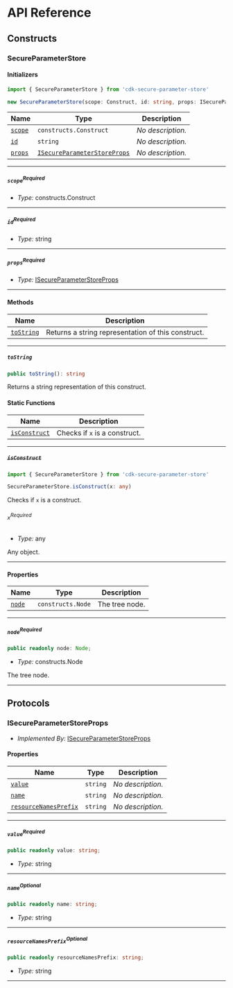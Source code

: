# API Reference <a name="API Reference" id="api-reference"></a>

## Constructs <a name="Constructs" id="Constructs"></a>

### SecureParameterStore <a name="SecureParameterStore" id="cdk-secure-parameter-store.SecureParameterStore"></a>

#### Initializers <a name="Initializers" id="cdk-secure-parameter-store.SecureParameterStore.Initializer"></a>

```typescript
import { SecureParameterStore } from 'cdk-secure-parameter-store'

new SecureParameterStore(scope: Construct, id: string, props: ISecureParameterStoreProps)
```

| **Name** | **Type** | **Description** |
| --- | --- | --- |
| <code><a href="#cdk-secure-parameter-store.SecureParameterStore.Initializer.parameter.scope">scope</a></code> | <code>constructs.Construct</code> | *No description.* |
| <code><a href="#cdk-secure-parameter-store.SecureParameterStore.Initializer.parameter.id">id</a></code> | <code>string</code> | *No description.* |
| <code><a href="#cdk-secure-parameter-store.SecureParameterStore.Initializer.parameter.props">props</a></code> | <code><a href="#cdk-secure-parameter-store.ISecureParameterStoreProps">ISecureParameterStoreProps</a></code> | *No description.* |

---

##### `scope`<sup>Required</sup> <a name="scope" id="cdk-secure-parameter-store.SecureParameterStore.Initializer.parameter.scope"></a>

- *Type:* constructs.Construct

---

##### `id`<sup>Required</sup> <a name="id" id="cdk-secure-parameter-store.SecureParameterStore.Initializer.parameter.id"></a>

- *Type:* string

---

##### `props`<sup>Required</sup> <a name="props" id="cdk-secure-parameter-store.SecureParameterStore.Initializer.parameter.props"></a>

- *Type:* <a href="#cdk-secure-parameter-store.ISecureParameterStoreProps">ISecureParameterStoreProps</a>

---

#### Methods <a name="Methods" id="Methods"></a>

| **Name** | **Description** |
| --- | --- |
| <code><a href="#cdk-secure-parameter-store.SecureParameterStore.toString">toString</a></code> | Returns a string representation of this construct. |

---

##### `toString` <a name="toString" id="cdk-secure-parameter-store.SecureParameterStore.toString"></a>

```typescript
public toString(): string
```

Returns a string representation of this construct.

#### Static Functions <a name="Static Functions" id="Static Functions"></a>

| **Name** | **Description** |
| --- | --- |
| <code><a href="#cdk-secure-parameter-store.SecureParameterStore.isConstruct">isConstruct</a></code> | Checks if `x` is a construct. |

---

##### ~~`isConstruct`~~ <a name="isConstruct" id="cdk-secure-parameter-store.SecureParameterStore.isConstruct"></a>

```typescript
import { SecureParameterStore } from 'cdk-secure-parameter-store'

SecureParameterStore.isConstruct(x: any)
```

Checks if `x` is a construct.

###### `x`<sup>Required</sup> <a name="x" id="cdk-secure-parameter-store.SecureParameterStore.isConstruct.parameter.x"></a>

- *Type:* any

Any object.

---

#### Properties <a name="Properties" id="Properties"></a>

| **Name** | **Type** | **Description** |
| --- | --- | --- |
| <code><a href="#cdk-secure-parameter-store.SecureParameterStore.property.node">node</a></code> | <code>constructs.Node</code> | The tree node. |

---

##### `node`<sup>Required</sup> <a name="node" id="cdk-secure-parameter-store.SecureParameterStore.property.node"></a>

```typescript
public readonly node: Node;
```

- *Type:* constructs.Node

The tree node.

---




## Protocols <a name="Protocols" id="Protocols"></a>

### ISecureParameterStoreProps <a name="ISecureParameterStoreProps" id="cdk-secure-parameter-store.ISecureParameterStoreProps"></a>

- *Implemented By:* <a href="#cdk-secure-parameter-store.ISecureParameterStoreProps">ISecureParameterStoreProps</a>


#### Properties <a name="Properties" id="Properties"></a>

| **Name** | **Type** | **Description** |
| --- | --- | --- |
| <code><a href="#cdk-secure-parameter-store.ISecureParameterStoreProps.property.value">value</a></code> | <code>string</code> | *No description.* |
| <code><a href="#cdk-secure-parameter-store.ISecureParameterStoreProps.property.name">name</a></code> | <code>string</code> | *No description.* |
| <code><a href="#cdk-secure-parameter-store.ISecureParameterStoreProps.property.resourceNamesPrefix">resourceNamesPrefix</a></code> | <code>string</code> | *No description.* |

---

##### `value`<sup>Required</sup> <a name="value" id="cdk-secure-parameter-store.ISecureParameterStoreProps.property.value"></a>

```typescript
public readonly value: string;
```

- *Type:* string

---

##### `name`<sup>Optional</sup> <a name="name" id="cdk-secure-parameter-store.ISecureParameterStoreProps.property.name"></a>

```typescript
public readonly name: string;
```

- *Type:* string

---

##### `resourceNamesPrefix`<sup>Optional</sup> <a name="resourceNamesPrefix" id="cdk-secure-parameter-store.ISecureParameterStoreProps.property.resourceNamesPrefix"></a>

```typescript
public readonly resourceNamesPrefix: string;
```

- *Type:* string

---

